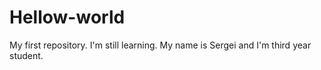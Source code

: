 # Hellow-world
My first repository. I'm still learning.
My name is Sergei and I'm third year student.
